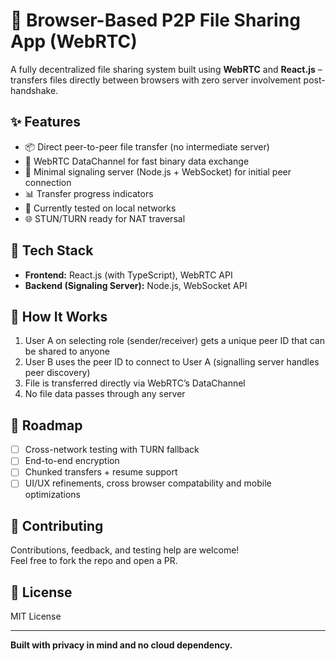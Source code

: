 # 🔁 Browser-Based P2P File Sharing App (WebRTC)

A fully decentralized file sharing system built using **WebRTC** and **React.js** – transfers files directly between browsers with zero server involvement post-handshake.

## ✨ Features

- 📦 Direct peer-to-peer file transfer (no intermediate server)
- 📡 WebRTC DataChannel for fast binary data exchange
- 🧠 Minimal signaling server (Node.js + WebSocket) for initial peer connection
- 📊 Transfer progress indicators
- 🧪 Currently tested on local networks
- 🌐 STUN/TURN ready for NAT traversal

## 📌 Tech Stack

- **Frontend:** React.js (with TypeScript), WebRTC API
- **Backend (Signaling Server):** Node.js, WebSocket API

## 🔧 How It Works

1. User A on selecting role (sender/receiver) gets a unique peer ID that can be shared to anyone
2. User B uses the peer ID to connect to User A (signalling server handles peer discovery)
3. File is transferred directly via WebRTC’s DataChannel
4. No file data passes through any server

## 🚧 Roadmap

- [ ] Cross-network testing with TURN fallback
- [ ] End-to-end encryption
- [ ] Chunked transfers + resume support
- [ ] UI/UX refinements, cross browser compatability and mobile optimizations

## 🤝 Contributing

Contributions, feedback, and testing help are welcome!  
Feel free to fork the repo and open a PR.

## 📜 License

MIT License

---

**Built with privacy in mind and no cloud dependency.**

